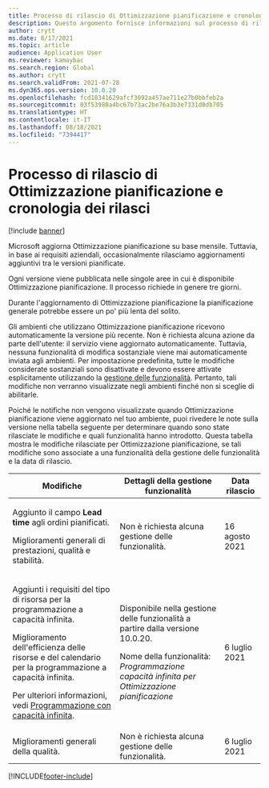 ```yaml
---
title: Processo di rilascio di Ottimizzazione pianificazione e cronologia dei rilasci
description: Questo argomento fornisce informazioni sul processo di rilascio e sulla cronologia dei rilasci per Ottimizzazione pianificazione.
author: crytt
ms.date: 8/17/2021
ms.topic: article
audience: Application User
ms.reviewer: kamaybac
ms.search.region: Global
ms.author: crytt
ms.search.validFrom: 2021-07-28
ms.dyn365.ops.version: 10.0.20
ms.openlocfilehash: fcd18341629afcf3092a457ae711e27b0bbfeb2a
ms.sourcegitcommit: 03f53980a4bc67b73ac2be76a3b3e7331d0db705
ms.translationtype: HT
ms.contentlocale: it-IT
ms.lasthandoff: 08/18/2021
ms.locfileid: "7394417"
---
```

# <a name="planning-optimization-release-process-and-release-history"></a>Processo di rilascio di Ottimizzazione pianificazione e cronologia dei rilasci

[!include [banner](../../includes/banner.md)]

Microsoft aggiorna Ottimizzazione pianificazione su base mensile. Tuttavia, in base ai requisiti aziendali, occasionalmente rilasciamo aggiornamenti aggiuntivi tra le versioni pianificate.

Ogni versione viene pubblicata nelle singole aree in cui è disponibile Ottimizzazione pianificazione. Il processo richiede in genere tre giorni.

Durante l'aggiornamento di Ottimizzazione pianificazione la pianificazione generale potrebbe essere un po' più lenta del solito.

Gli ambienti che utilizzano Ottimizzazione pianificazione ricevono automaticamente la versione più recente. Non è richiesta alcuna azione da parte dell'utente: il servizio viene aggiornato automaticamente. Tuttavia, nessuna funzionalità di modifica sostanziale viene mai automaticamente inviata agli ambienti. Per impostazione predefinita, tutte le modifiche considerate sostanziali sono disattivate e devono essere attivate esplicitamente utilizzando la [gestione delle funzionalità](../../../fin-ops-core/fin-ops/get-started/feature-management/feature-management-overview.md). Pertanto, tali modifiche non verranno visualizzate negli ambienti finché non si sceglie di abilitarle.

Poiché le notifiche non vengono visualizzate quando Ottimizzazione pianificazione viene aggiornato nel tuo ambiente, puoi rivedere le note sulla versione nella tabella seguente per determinare quando sono state rilasciate le modifiche e quali funzionalità hanno introdotto. Questa tabella mostra le modifiche rilasciate per Ottimizzazione pianificazione, se tali modifiche sono associate a una funzionalità della gestione delle funzionalità e la data di rilascio.

| Modifiche | Dettagli della gestione funzionalità | Data rilascio |
|---|---|---|
| <p>Aggiunto il campo **Lead time** agli ordini pianificati.</p><p>Miglioramenti generali di prestazioni, qualità e stabilità.</p> | Non è richiesta alcuna gestione delle funzionalità. | 16 agosto 2021 |
| <p>Aggiunti i requisiti del tipo di risorsa per la programmazione a capacità infinita.</p><p>Miglioramento dell'efficienza delle risorse e del calendario per la programmazione a capacità infinita.</p><p>Per ulteriori informazioni, vedi [Programmazione con capacità infinita](infinite-capacity-planning.md). | <p>Disponibile nella gestione delle funzionalità a partire dalla versione 10.0.20.</p><p>Nome della funzionalità: *Programmazione capacità infinita per Ottimizzazione pianificazione*</p> | 6 luglio 2021 |
| Miglioramenti generali della qualità. | Non è richiesta alcuna gestione delle funzionalità. | 6 luglio 2021 |

[!INCLUDE[footer-include](../../../includes/footer-banner.md)]
